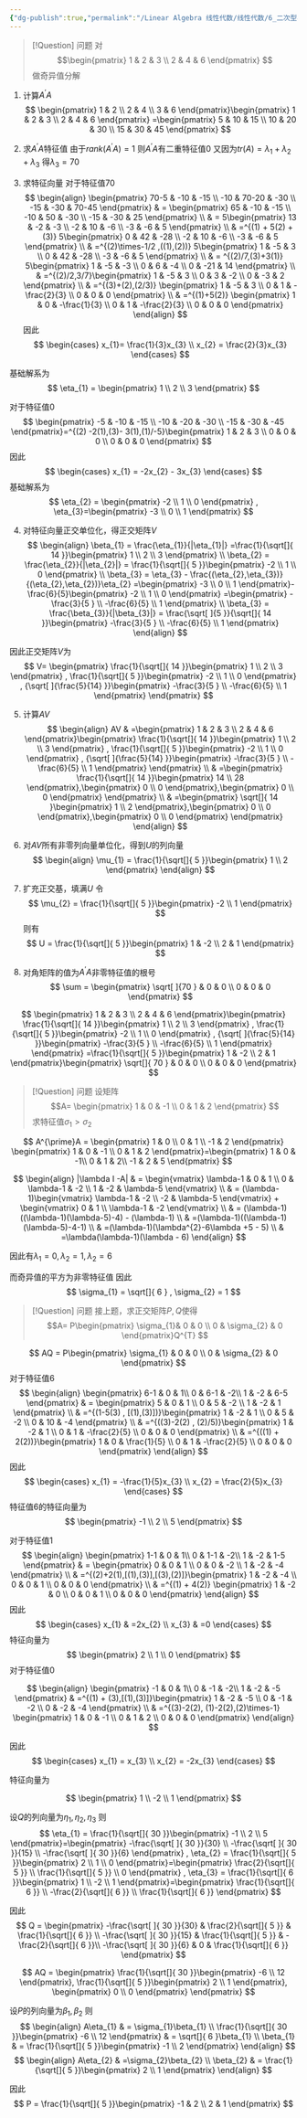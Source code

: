 ```yaml
---
{"dg-publish":true,"permalink":"/Linear Algebra 线性代数/线性代数/6_二次型与矩阵合同/奇异值分解/例题：奇异值分解/","tags":["例题","线代"]}
---
```



> [!Question] 问题
> 对
> $$\begin{pmatrix} 
> 1 & 2 & 3 \\
> 2 & 4 & 6 
> \end{pmatrix}
> $$
> 做奇异值分解

1. 计算$A^{\prime}A$
$$
\begin{pmatrix}
1 & 2 \\
2 & 4 \\
3 & 6
\end{pmatrix}\begin{pmatrix}
1 & 2 & 3 \\
2 & 4 & 6
\end{pmatrix}
=\begin{pmatrix}
5 & 10 & 15 \\
10 & 20 & 30 \\
15 & 30 & 45
\end{pmatrix}
$$
2. 求$A^{\prime}A$特征值
由于$rank(A^{\prime}A)=1$
则$A^{\prime}A$有二重特征值$0$
又因为$tr(A) = \lambda_{1} + \lambda_{2} + \lambda_{3}$
得$\lambda_{3} = 70$

3. 求特征向量
对于特征值$70$
$$
\begin{align}
\begin{pmatrix}
70-5 & -10 & -15 \\
-10 & 70-20 & -30 \\
-15 & -30 & 70-45
\end{pmatrix} & = \begin{pmatrix}
65 & -10 & -15 \\
-10 & 50 & -30 \\
-15 & -30 & 25
\end{pmatrix} \\
 & = 5\begin{pmatrix}
13 & -2 & -3 \\
-2 & 10 & -6 \\
-3 & -6 & 5
\end{pmatrix} \\
 & =^{(1) + 5(2) + (3)}  5\begin{pmatrix}
0 & 42 & -28 \\
-2 & 10 & -6 \\
-3 & -6 & 5
\end{pmatrix} \\
 & =^{(2)\times-1/2 ,((1),(2))} 
5\begin{pmatrix}
1 & -5 & 3  \\
0 & 42 & -28 \\
-3 & -6 & 5
\end{pmatrix} \\
 & = ^{(2)/7,(3)+3(1)} 
5\begin{pmatrix}
1 & -5 & -3 \\
0 & 6 & -4 \\
0 & -21 & 14
\end{pmatrix} \\
 & =^{(2)/2,3/7}\begin{pmatrix}
1 & -5 & 3 \\
0 & 3 & -2 \\
0 & -3 & 2
\end{pmatrix} \\
 & =^{(3)+(2),(2/3)} 
\begin{pmatrix}
1 & -5 & 3 \\
0 & 1 & -\frac{2}{3} \\
0 & 0 & 0
\end{pmatrix} \\
 & =^{(1)+5(2)} 
\begin{pmatrix}
1 & 0 & -\frac{1}{3} \\
0 & 1 & -\frac{2}{3} \\
0 & 0 & 0
\end{pmatrix}
\end{align}
$$
因此
$$
\begin{cases}
x_{1}= \frac{1}{3}x_{3} \\
x_{2} = \frac{2}{3}x_{3}
\end{cases}
$$

基础解系为
$$
\eta_{1} = \begin{pmatrix}
1 \\
2 \\
3 
\end{pmatrix}
$$

对于特征值$0$
$$
\begin{pmatrix}
-5 & -10 & -15 \\
-10 & -20 & -30 \\
-15 & -30 & -45
\end{pmatrix}=^{(2) -2(1),(3)- 3(1),(1)/-5}\begin{pmatrix}
1 & 2 & 3 \\
0 & 0 & 0 \\
0 & 0 & 0
\end{pmatrix}
$$
因此
$$
\begin{cases}
x_{1} = -2x_{2} - 3x_{3}
\end{cases}
$$
基础解系为
$$
\eta_{2} = \begin{pmatrix}
-2 \\
1 \\
0
\end{pmatrix} , \eta_{3}=\begin{pmatrix}
-3 \\
0 \\
1
\end{pmatrix}
$$

4. 对特征向量正交单位化，得正交矩阵$V$
$$
\begin{align}
\beta_{1} = \frac{\eta_{1}}{|\eta_{1}|}
=\frac{1}{\sqrt[]{ 14 }}\begin{pmatrix}
1 \\
2 \\
3
\end{pmatrix} \\
\beta_{2} = \frac{\eta_{2}}{|\eta_{2}|} = \frac{1}{\sqrt[]{ 5 }}\begin{pmatrix}
-2 \\
1 \\
0
\end{pmatrix} \\
\beta_{3} = \eta_{3} - \frac{(\eta_{2},\eta_{3})}{(\eta_{2},\eta_{2})}\eta_{2} 
=\begin{pmatrix}
-3 \\
0 \\
1
\end{pmatrix}-\frac{6}{5}\begin{pmatrix}
-2 \\
1 \\
0
\end{pmatrix} 
=\begin{pmatrix}
-\frac{3}{5 } \\
-\frac{6}{5} \\
1
\end{pmatrix} \\
\beta_{3} = \frac{\beta_{3}}{|\beta_{3}|} = \frac{\sqrt[ ]{5  }}{\sqrt[]{ 14 }}\begin{pmatrix}
-\frac{3}{5 } \\
-\frac{6}{5} \\
1
\end{pmatrix}
\end{align}
$$

因此正交矩阵$V$为
$$
V=  \begin{pmatrix}
\frac{1}{\sqrt[]{ 14 }}\begin{pmatrix}
1 \\
2 \\
3
\end{pmatrix} , \frac{1}{\sqrt[]{ 5 }}\begin{pmatrix}
-2 \\
1 \\
0
\end{pmatrix} , {\sqrt[ ]{\frac{5}{14} }}\begin{pmatrix}
-\frac{3}{5 } \\
-\frac{6}{5} \\
1
\end{pmatrix}
\end{pmatrix}
$$

5. 计算$AV$
$$
\begin{align}
AV  & =\begin{pmatrix} 
 1 & 2 & 3 \\
 2 & 4 & 6 
 \end{pmatrix}\begin{pmatrix}
\frac{1}{\sqrt[]{ 14 }}\begin{pmatrix}
1 \\
2 \\
3
\end{pmatrix} , \frac{1}{\sqrt[]{ 5 }}\begin{pmatrix}
-2 \\
1 \\
0
\end{pmatrix} , {\sqrt[ ]{\frac{5}{14} }}\begin{pmatrix}
-\frac{3}{5 } \\
-\frac{6}{5} \\
1
\end{pmatrix}
\end{pmatrix} \\
 & =\begin{pmatrix}
\frac{1}{\sqrt[]{ 14 }}\begin{pmatrix}
14 \\
28
\end{pmatrix},\begin{pmatrix}
0 \\
0
\end{pmatrix},\begin{pmatrix}
0 \\
0
\end{pmatrix}
\end{pmatrix} \\
 & =\begin{pmatrix}
\sqrt[]{ 14 }\begin{pmatrix}
1 \\
2
\end{pmatrix},\begin{pmatrix}
0 \\
0
\end{pmatrix},\begin{pmatrix}
0 \\
0
\end{pmatrix}
\end{pmatrix}
\end{align}
$$

6. 对$AV$所有非零列向量单位化，得到$U$的列向量
$$
\begin{align}
\mu_{1} = \frac{1}{\sqrt[]{ 5 }}\begin{pmatrix}
1 \\
2
\end{pmatrix}
\end{align}
$$
7. 扩充正交基，填满$U$
令
$$
\mu_{2} = \frac{1}{\sqrt[]{ 5 }}\begin{pmatrix}
-2 \\
1
\end{pmatrix}
$$
则有
$$
U = \frac{1}{\sqrt[]{ 5 }}\begin{pmatrix}
1 & -2 \\
2 & 1
\end{pmatrix}
$$

8. 对角矩阵的值为$A^{\prime}A$非零特征值的根号
$$
\sum = \begin{pmatrix}
\sqrt[ ]{70  } & 0 & 0 \\
0 & 0 & 0
\end{pmatrix}
$$

$$
\begin{pmatrix} 
 1 & 2 & 3 \\
 2 & 4 & 6 
 \end{pmatrix}\begin{pmatrix}
\frac{1}{\sqrt[]{ 14 }}\begin{pmatrix}
1 \\
2 \\
3
\end{pmatrix} , \frac{1}{\sqrt[]{ 5 }}\begin{pmatrix}
-2 \\
1 \\
0
\end{pmatrix} , {\sqrt[ ]{\frac{5}{14} }}\begin{pmatrix}
-\frac{3}{5 } \\
-\frac{6}{5} \\
1
\end{pmatrix}
\end{pmatrix} =\frac{1}{\sqrt[]{ 5 }}\begin{pmatrix}
1 & -2 \\
2 & 1
\end{pmatrix}\begin{pmatrix}
\sqrt[]{ 70 } & 0 & 0 \\
0 & 0 & 0
\end{pmatrix}
$$

> [!Question] 问题
> 设矩阵
> $$A= \begin{pmatrix} 
> 1 & 0 & -1 \\
> 0 & 1 & 2 
> \end{pmatrix}
> $$
> 求特征值$\sigma_{1} > \sigma_{2}$

$$
A^{\prime}A = \begin{pmatrix}
1 & 0 \\
0 & 1 \\
-1 & 2
\end{pmatrix} \begin{pmatrix}
1 & 0 & -1 \\
0 & 1 & 2
\end{pmatrix}=\begin{pmatrix}
1  & 0 & -1\\
0  & 1 & 2\\
-1 & 2 & 5
\end{pmatrix}
$$

$$
\begin{align}
|\lambda I -A|  & = \begin{vmatrix}
\lambda-1 & 0 & 1 \\
0 & \lambda-1 & -2 \\
1 & -2 & \lambda-5
\end{vmatrix}  \\
 & = (\lambda-1)\begin{vmatrix}
\lambda-1 & -2 \\
-2 & \lambda-5
\end{vmatrix} + \begin{vmatrix}
0 & 1 \\
\lambda-1 & -2
\end{vmatrix} \\
 & =
(\lambda-1)((\lambda-1)(\lambda-5)-4) - (\lambda-1) \\
 & =(\lambda-1)((\lambda-1)(\lambda-5)-4-1)  \\
 & =(\lambda-1)(\lambda^{2}-6\lambda  +5 - 5) \\
 & =\lambda(\lambda-1)(\lambda - 6)
\end{align}
$$

因此有$\lambda_{1}=0,\lambda_{2}=1,\lambda_{2} = 6$

而奇异值的平方为非零特征值
因此
$$
\sigma_{1} = \sqrt[]{ 6 } , \sigma_{2} = 1 
$$


> [!Question] 问题
> 接上题，求正交矩阵$P,Q$使得
> $$A= P\begin{pmatrix} 
> \sigma_{1}& 0 & 0 \\
> 0 & \sigma_{2} & 0
> \end{pmatrix}Q^{T}
> $$

$$
AQ = P\begin{pmatrix}
\sigma_{1} & 0 & 0 \\
0 & \sigma_{2} & 0
\end{pmatrix}
$$
对于特征值$6$
$$
\begin{align}
\begin{pmatrix}
6-1  & 0 & 1\\
0  & 6-1 & -2\\
1 & -2 & 6-5
\end{pmatrix} &  = \begin{pmatrix}
5 & 0 & 1 \\
0 & 5 & -2 \\
1 & -2 & 1
\end{pmatrix} \\
 & =^{(1-5(3)  , [(1),(3)])}\begin{pmatrix}
1 & -2 & 1 \\
0 & 5 & -2 \\
0 & 10 & -4
\end{pmatrix} \\
 & =^{((3)-2(2) , (2)/5)}\begin{pmatrix}
1 & -2 & 1 \\
0 & 1 & -\frac{2}{5} \\
0 & 0 & 0
\end{pmatrix} \\
 & =^{((1) + 2(2))}\begin{pmatrix}
1 & 0 & \frac{1}{5} \\
0 & 1 & -\frac{2}{5} \\
0 & 0 & 0
\end{pmatrix}
\end{align}
$$
因此
$$
\begin{cases}
x_{1} = -\frac{1}{5}x_{3} \\
x_{2} = \frac{2}{5}x_{3}
\end{cases}
$$
特征值$6$的特征向量为
$$
\begin{pmatrix}
-1 \\
2 \\
5
\end{pmatrix}
$$

对于特征值$1$
$$
\begin{align}
\begin{pmatrix}
1-1  & 0 & 1\\
0  & 1-1 & -2\\
1 & -2 & 1-5
\end{pmatrix} &  = \begin{pmatrix}
0 & 0 & 1 \\
0 & 0 & -2 \\
1 & -2 & -4
\end{pmatrix} \\
 & =^{(2)+2(1),[(1),(3)],[(3),(2)]}\begin{pmatrix}
1 & -2 & -4 \\
0 & 0 & 1 \\
0 & 0 & 0
\end{pmatrix} \\
 & =^{(1) + 4(2)} 
\begin{pmatrix}
1 & -2 & 0 \\
0 & 0 & 1 \\
0 & 0 & 0
\end{pmatrix}
\end{align}
$$
因此
$$
\begin{cases}
x_{1} & =2x_{2} \\
x_{3} & =0
\end{cases}
$$
特征向量为
$$
\begin{pmatrix}
2 \\
1 \\
0
\end{pmatrix}
$$
对于特征值$0$

$$
\begin{align}
\begin{pmatrix}
-1  & 0 & 1\\
0  & -1 & -2\\
1 & -2 & -5
\end{pmatrix} &  =^{(1) + (3),[(1),(3)]}\begin{pmatrix}
1 & -2 & -5 \\
0  & -1 & -2 \\
0 & -2 & -4
\end{pmatrix} \\
 & =^{(3)-2(2), (1)-2(2),(2)\times-1} 
\begin{pmatrix}
1 & 0 & -1 \\
0 & 1 & 2 \\
0 & 0 & 0
\end{pmatrix}
\end{align}
$$

因此
$$
\begin{cases}
x_{1} = x_{3} \\
x_{2} = -2x_{3}
\end{cases}
$$

特征向量为

$$
\begin{pmatrix}
1 \\
-2 \\
1
\end{pmatrix}
$$

设$Q$的列向量为$\eta_{1},\eta_{2},\eta_{3}$
则
$$
\eta_{1} = \frac{1}{\sqrt[]{ 30 }}\begin{pmatrix}
-1 \\
2 \\
5
\end{pmatrix}=\begin{pmatrix}
-\frac{\sqrt[ ]{ 30  }}{30} \\
-\frac{\sqrt[ ]{ 30  }}{15} \\
-\frac{\sqrt[ ]{ 30  }}{6}
\end{pmatrix}
,
\eta_{2} = \frac{1}{\sqrt[]{ 5 }}\begin{pmatrix}
2 \\
1 \\
0
\end{pmatrix}=\begin{pmatrix}
\frac{2}{\sqrt[]{ 5 }} \\
\frac{1}{\sqrt[]{ 5 }} \\
0
\end{pmatrix}
,
\eta_{3} = \frac{1}{\sqrt[]{ 6 }}\begin{pmatrix}
1 \\
-2 \\
1
\end{pmatrix}=\begin{pmatrix}
\frac{1}{\sqrt[]{ 6 }} \\
-\frac{2}{\sqrt[]{ 6 }} \\
\frac{1}{\sqrt[]{ 6 }}
\end{pmatrix}
$$


因此
$$
Q = \begin{pmatrix}
-\frac{\sqrt[ ]{ 30  }}{30}  & \frac{2}{\sqrt[]{ 5 }} & \frac{1}{\sqrt[]{ 6 }} \\
-\frac{\sqrt[ ]{ 30  }}{15}  & \frac{1}{\sqrt[]{ 5 }} & -\frac{2}{\sqrt[]{ 6 }}\\
-\frac{\sqrt[ ]{ 30  }}{6} & 0 & \frac{1}{\sqrt[]{ 6 }}
\end{pmatrix}
$$

$$
AQ = \begin{pmatrix}
\frac{1}{\sqrt[]{ 30 }}\begin{pmatrix}
-6 \\
12
\end{pmatrix}, \frac{1}{\sqrt[]{ 5 }}\begin{pmatrix}
2 \\
1
\end{pmatrix}, \begin{pmatrix}
0 \\
0
\end{pmatrix}
\end{pmatrix}
$$

设$P$的列向量为$\beta_{1},\beta_{2}$
则
$$
\begin{align}
A\eta_{1}  & = \sigma_{1}\beta_{1} \\
\frac{1}{\sqrt[]{ 30 }}\begin{pmatrix}
-6 \\
12
\end{pmatrix}  & = \sqrt[]{ 6 }\beta_{1} \\
\beta_{1}  & = \frac{1}{\sqrt[]{ 5 }}\begin{pmatrix}
-1 \\
2
\end{pmatrix}
\end{align}
$$
$$
\begin{align}
A\eta_{2}  & =\sigma_{2}\beta_{2} \\
\beta_{2}  & = \frac{1}{\sqrt[]{ 5 }}\begin{pmatrix}
2 \\
1
\end{pmatrix} 
\end{align}
$$

因此
$$
P  = \frac{1}{\sqrt[]{ 5 }}\begin{pmatrix}
-1 & 2 \\
2 & 1
\end{pmatrix}
$$
